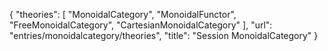 {
    "theories": [
        "MonoidalCategory",
        "MonoidalFunctor",
        "FreeMonoidalCategory",
        "CartesianMonoidalCategory"
    ],
    "url": "entries/monoidalcategory/theories",
    "title": "Session MonoidalCategory"
}